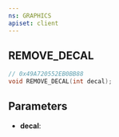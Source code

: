 ```yaml
---
ns: GRAPHICS
apiset: client
---
```

## REMOVE_DECAL

```c
// 0x49A720552EB0BB88
void REMOVE_DECAL(int decal);
```


## Parameters
* **decal**:



